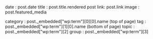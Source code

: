 date : post.date 
title : post.title.rendered
post link: post.link
image : post.featured_media

category : post._embedded["wp:term"][0][0].name (top of page)
tag : post._embedded["wp:term"][1][0].name (bottom of page)
topic : post._embedded["wp:term"][2]
group : post._embedded["wp:term"][3]